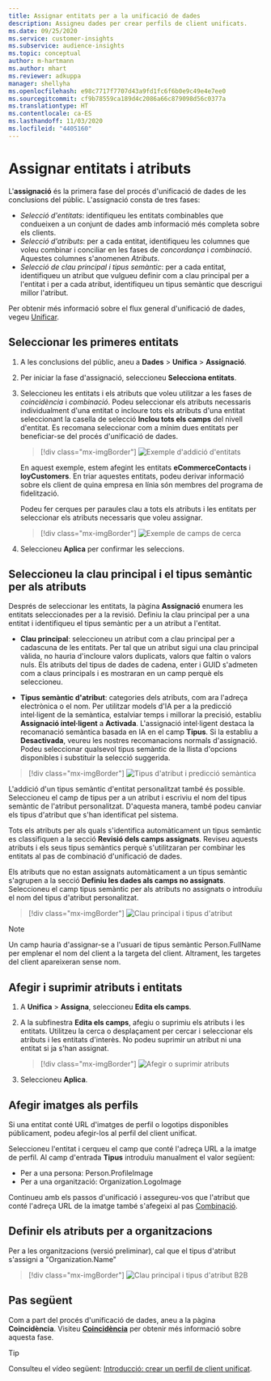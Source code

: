```yaml
---
title: Assignar entitats per a la unificació de dades
description: Assigneu dades per crear perfils de client unificats.
ms.date: 09/25/2020
ms.service: customer-insights
ms.subservice: audience-insights
ms.topic: conceptual
author: m-hartmann
ms.author: mhart
ms.reviewer: adkuppa
manager: shellyha
ms.openlocfilehash: e98c7717f7707d43a9fd1fc6f6b0e9c49e4e7ee0
ms.sourcegitcommit: cf9b78559ca189d4c2086a66c879098d56c0377a
ms.translationtype: HT
ms.contentlocale: ca-ES
ms.lasthandoff: 11/03/2020
ms.locfileid: "4405160"
---
```

# <a name="map-entities-and-attributes"></a>Assignar entitats i atributs

L'**assignació** és la primera fase del procés d'unificació de dades de les conclusions del públic. L'assignació consta de tres fases:

- *Selecció d'entitats*: identifiqueu les entitats combinables que condueixen a un conjunt de dades amb informació més completa sobre els clients.
- *Selecció d'atributs*: per a cada entitat, identifiqueu les columnes que voleu combinar i conciliar en les fases de *concordança* i *combinació*. Aquestes columnes s'anomenen *Atributs*.
- *Selecció de clau principal i tipus semàntic*: per a cada entitat, identifiqueu un atribut que vulgueu definir com a clau principal per a l'entitat i per a cada atribut, identifiqueu un tipus semàntic que descrigui millor l'atribut.

Per obtenir més informació sobre el flux general d'unificació de dades, vegeu [Unificar](data-unification.md).

## <a name="select-the-first-entities"></a>Seleccionar les primeres entitats

1. A les conclusions del públic, aneu a **Dades** > **Unifica** > **Assignació**.

2. Per iniciar la fase d'assignació, seleccioneu **Selecciona entitats**.

3. Seleccioneu les entitats i els atributs que voleu utilitzar a les fases de *coincidència* i *combinació*. Podeu seleccionar els atributs necessaris individualment d'una entitat o incloure tots els atributs d'una entitat seleccionant la casella de selecció **Inclou tots els camps** del nivell d'entitat. Es recomana seleccionar com a mínim dues entitats per beneficiar-se del procés d'unificació de dades.

   > [!div class="mx-imgBorder"]
   > ![Exemple d'addició d'entitats](media/data-manager-configure-map-add-entities-example.png "Exemple d'addició d'entitats")

   En aquest exemple, estem afegint les entitats **eCommerceContacts** i **loyCustomers**. En triar aquestes entitats, podeu derivar informació sobre els client de quina empresa en línia són membres del programa de fidelització.
   
   Podeu fer cerques per paraules clau a tots els atributs i les entitats per seleccionar els atributs necessaris que voleu assignar.
   
     > [!div class="mx-imgBorder"]
   > ![Exemple de camps de cerca](media/data-manager-configure-map-search-fields-example.png "Exemple de camps de cerca")

4. Seleccioneu **Aplica** per confirmar les seleccions.

## <a name="select-primary-key-and-semantic-type-for-attributes"></a>Seleccioneu la clau principal i el tipus semàntic per als atributs

Després de seleccionar les entitats, la pàgina **Assignació** enumera les entitats seleccionades per a la revisió. Definiu la clau principal per a una entitat i identifiqueu el tipus semàntic per a un atribut a l'entitat.

- **Clau principal**: seleccioneu un atribut com a clau principal per a cadascuna de les entitats. Per tal que un atribut sigui una clau principal vàlida, no hauria d'incloure valors duplicats, valors que faltin o valors nuls. Els atributs del tipus de dades de cadena, enter i GUID s'admeten com a claus principals i es mostraran en un camp perquè els seleccioneu.

- **Tipus semàntic d'atribut**: categories dels atributs, com ara l'adreça electrònica o el nom. Per utilitzar models d'IA per a la predicció intel·ligent de la semàntica, estalviar temps i millorar la precisió, establiu **Assignació intel·ligent** a **Activada**. L'assignació intel·ligent destaca la recomanació semàntica basada en IA en el camp **Tipus**. Si la establiu a **Desactivada**, veureu les nostres recomanacions normals d'assignació. Podeu seleccionar qualsevol tipus semàntic de la llista d'opcions disponibles i substituir la selecció suggerida.

> [!div class="mx-imgBorder"]
> ![Tipus d'atribut i predicció semàntica](media/data-manager-configure-map-add-attributes-semantic-prediction.png "Tipus d'atribut i predicció semàntica")

L'addició d'un tipus semàntic d'entitat personalitzat també és possible. Seleccioneu el camp de tipus per a un atribut i escriviu el nom del tipus semàntic de l'atribut personalitzat. D'aquesta manera, també podeu canviar els tipus d'atribut que s'han identificat pel sistema.

Tots els atributs per als quals s'identifica automàticament un tipus semàntic es classifiquen a la secció **Revisió dels camps assignats**. Reviseu aquests atributs i els seus tipus semàntics perquè s'utilitzaran per combinar les entitats al pas de combinació d'unificació de dades.

Els atributs que no estan assignats automàticament a un tipus semàntic s'agrupen a la secció **Definiu les dades als camps no assignats**. Seleccioneu el camp tipus semàntic per als atributs no assignats o introduïu el nom del tipus d'atribut personalitzat.

> [!div class="mx-imgBorder"]
> ![Clau principal i tipus d'atribut](media/data-manager-configure-map-add-attributes.png "Clau principal i tipus d'atribut")

> [!NOTE]
> Un camp hauria d'assignar-se a l'usuari de tipus semàntic Person.FullName per emplenar el nom del client a la targeta del client. Altrament, les targetes del client apareixeran sense nom. 

## <a name="add-and-remove-attributes-and-entities"></a>Afegir i suprimir atributs i entitats

1. A **Unifica** > **Assigna**, seleccioneu **Edita els camps**.

2. A la subfinestra **Edita els camps**, afegiu o suprimiu els atributs i les entitats. Utilitzeu la cerca o desplaçament per cercar i seleccionar els atributs i les entitats d'interès. No podeu suprimir un atribut ni una entitat si ja s'han assignat.

   > [!div class="mx-imgBorder"]
   > ![Afegir o suprimir atributs](media/configure-data-map-edit.png "Afegir o suprimir atributs")

3. Seleccioneu **Aplica**.

## <a name="add-images-to-profiles"></a>Afegir imatges als perfils

Si una entitat conté URL d'imatges de perfil o logotips disponibles públicament, podeu afegir-los al perfil del client unificat.

Seleccioneu l'entitat i cerqueu el camp que conté l'adreça URL a la imatge de perfil. Al camp d'entrada **Tipus** introduïu manualment el valor següent: 
- Per a una persona: Person.ProfileImage
- Per a una organització: Organization.LogoImage

Continueu amb els passos d'unificació i assegureu-vos que l'atribut que conté l'adreça URL de la imatge també s'afegeixi al pas [Combinació](merge-entities.md).

## <a name="set-attributes-for-organizations"></a>Definir els atributs per a organitzacions

Per a les organitzacions (versió preliminar), cal que el tipus d'atribut s'assigni a "Organization.Name"
> [!div class="mx-imgBorder"]
> ![Clau principal i tipus d'atribut B2B](media/configure-data-map-edit-b2b.png "Clau principal i tipus d'atribut B2B")

## <a name="next-step"></a>Pas següent

Com a part del procés d'unificació de dades, aneu a la pàgina **Coincidència**. Visiteu [**Coincidència**](match-entities.md) per obtenir més informació sobre aquesta fase.

> [!TIP]
> Consulteu el vídeo següent: [Introducció: crear un perfil de client unificat](https://youtu.be/oBfGEhucAxs).
